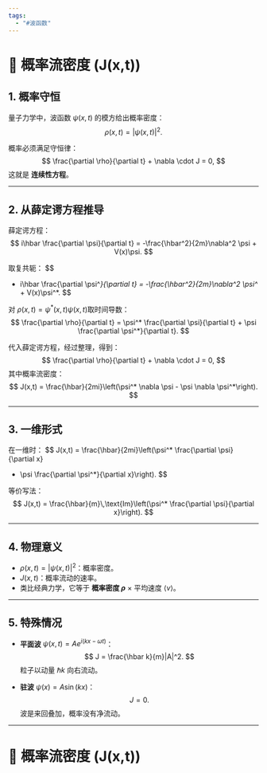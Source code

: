 ```yaml
---
tags:
  - "#波函数"
---
```



# 📘 概率流密度 \(J(x,t)\)

## 1. 概率守恒
量子力学中，波函数 $\psi(x,t)$ 的模方给出概率密度：
$$
\rho(x,t) = |\psi(x,t)|^2.
$$

概率必须满足守恒律：
$$
\frac{\partial \rho}{\partial t} + \nabla \cdot J = 0,
$$
这就是 **连续性方程**。

---

## 2. 从薛定谔方程推导
薛定谔方程：
$$
i\hbar \frac{\partial \psi}{\partial t} 
= -\frac{\hbar^2}{2m}\nabla^2 \psi + V(x)\psi.
$$

取复共轭：
$$
- i\hbar \frac{\partial \psi^*}{\partial t} 
= -\frac{\hbar^2}{2m}\nabla^2 \psi^* + V(x)\psi^*.
$$

对 $\rho(x,t)=\psi^*(x,t)\psi(x,t)$取时间导数：
$$
\frac{\partial \rho}{\partial t} 
= \psi^* \frac{\partial \psi}{\partial t} + \psi \frac{\partial \psi^*}{\partial t}.
$$

代入薛定谔方程，经过整理，得到：
$$
\frac{\partial \rho}{\partial t} + \nabla \cdot J = 0,
$$
其中概率流密度：
$$
J(x,t) = \frac{\hbar}{2mi}\left(\psi^* \nabla \psi - \psi \nabla \psi^*\right).
$$

---

## 3. 一维形式
在一维时：
$$
J(x,t) = \frac{\hbar}{2mi}\left(\psi^* \frac{\partial \psi}{\partial x} 
- \psi \frac{\partial \psi^*}{\partial x}\right).
$$

等价写法：
$$
J(x,t) = \frac{\hbar}{m}\,\text{Im}\left(\psi^* \frac{\partial \psi}{\partial x}\right).
$$

---

## 4. 物理意义
- $\rho(x,t) = |\psi(x,t)|^2$：概率密度。  
- $J(x,t)$：概率流动的速率。  
- 类比经典力学，它等于 **概率密度 $\rho$** × 平均速度 $\langle v \rangle$。  

---

## 5. 特殊情况
- **平面波** $\psi(x,t) = Ae^{i(kx - \omega t)}$：  
  $$
  J = \frac{\hbar k}{m}|A|^2.
  $$
  粒子以动量 $\hbar k$ 向右流动。  

- **驻波** $\psi(x) = A\sin(kx)$：  
  $$
  J=0.
  $$
  波是来回叠加，概率没有净流动。  

---
# 📘 概率流密度 \(J(x,t)\)